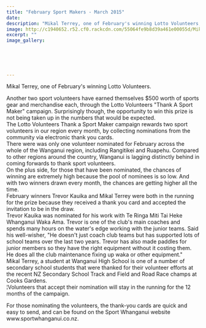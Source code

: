 ```yaml
---
title: "February Sport Makers - March 2015"
date: 
description: "Mikal Terrey, one of February's winning Lotto Volunteers, from the Wanganui Midweek article 12/3/15..."
image: http://c1940652.r52.cf0.rackcdn.com/55064fe9b8d39a461e00055d/Mikal-Terrey,Volunteer-winner.jpg
excerpt: ""
image_gallery:
    
    
    
    
    
---
```


<p>Mikal Terrey, one of February's winning Lotto Volunteers.</p>
<p>Another two sport volunteers have earned themselves $500 worth of sports gear and merchandise each, through the Lotto Volunteers "Thank A Sport Maker" campaign. Surprisingly though, the opportunity to win this prize is not being taken up in the numbers that would be expected.<br />The Lotto Volunteers Thank a Sport Maker campaign rewards two sport volunteers in our region every month, by collecting nominations from the community via electronic thank you cards.<br />There were was only one volunteer nominated for February across the whole of the Wanganui region, including Rangitikei and Ruapehu. Compared to other regions around the country, Wanganui is lagging distinctly behind in coming forwards to thank sport volunteers.<br />On the plus side, for those that have been nominated, the chances of winning are extremely high because the pool of nominees is so low. And with two winners drawn every month, the chances are getting higher all the time.<br />February winners Trevor Kauika and Mikal Terrey were both in the running for the prize because they received a thank you card and accepted the invitation to be in the draw.<br />Trevor Kauika was nominated for his work with Te Ringa Miti Tai Heke Whanganui Waka Ama. Trevor is one of the club's main coaches and spends many hours on the water's edge working with the junior teams. Said his well-wisher, "He doesn't just coach club teams but has supported lots of school teams over the last two years. Trevor has also made paddles for junior members so they have the right equipment without it costing them. He does all the club maintenance fixing up waka or other equipment."<br />Mikal Terrey, a student at Wanganui High School is one of a number of secondary school students that were thanked for their volunteer efforts at the recent NZ Secondary School Track and Field and Road Race champs at Cooks Gardens.<br />&brvbar;Volunteers that accept their nomination will stay in the running for the 12 months of the campaign.</p>
<p>For those nominating the volunteers, the thank-you cards are quick and easy to send, and can be found on the Sport Whanganui website www.sportwhanganui.co.nz.</p>

